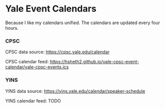 # Yale Event Calendars

Because I like my calendars unified.
The calendars are updated every four hours.

### CPSC
CPSC data source: https://cpsc.yale.edu/calendar

CPSC calendar feed: https://hsheth2.github.io/yale-cpsc-event-calendar/yale-cpsc-events.ics

### YINS
YINS data source: https://yins.yale.edu/calendar/speaker-schedule

YINS calendar feed: TODO
